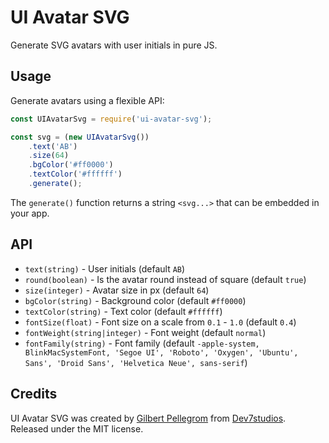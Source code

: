 # UI Avatar SVG

Generate SVG avatars with user initials in pure JS.

## Usage

Generate avatars using a flexible API:

```js
const UIAvatarSvg = require('ui-avatar-svg');

const svg = (new UIAvatarSvg())
    .text('AB')
    .size(64)
    .bgColor('#ff0000')
    .textColor('#ffffff')
    .generate();
```

The `generate()` function returns a string `<svg...>` that can be embedded in your app.

## API

* `text(string)` - User initials (default `AB`)
* `round(boolean)` - Is the avatar round instead of square (default `true`)
* `size(integer)` - Avatar size in px (default `64`)
* `bgColor(string)` - Background color (default `#ff0000`)
* `textColor(string)` - Text color (default `#ffffff`)
* `fontSize(float)` - Font size on a scale from `0.1` - `1.0` (default `0.4`)
* `fontWeight(string|integer)` - Font weight (default `normal`)
* `fontFamily(string)` - Font family (default `-apple-system, BlinkMacSystemFont, 'Segoe UI', 'Roboto', 'Oxygen', 'Ubuntu', Sans', 'Droid Sans', 'Helvetica Neue', sans-serif`)

## Credits

UI Avatar SVG was created by [Gilbert Pellegrom](https://gilbitron.me) from [Dev7studios](https://dev7studios.co). Released under the MIT license.

